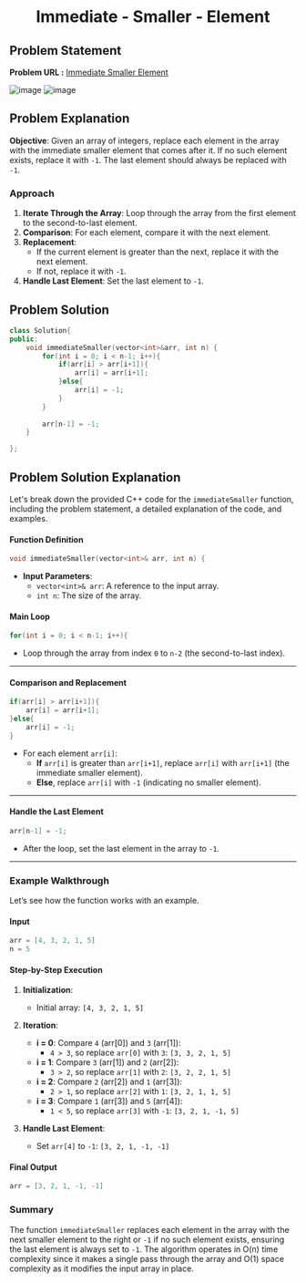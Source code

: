 <h1 align='center'>Immediate - Smaller - Element</h1>

## Problem Statement

**Problem URL :** [Immediate Smaller Element](https://www.geeksforgeeks.org/problems/immediate-smaller-element1142/1)

![image](https://github.com/user-attachments/assets/77a28c04-3b2b-4ed5-b237-e0a37223550b)
![image](https://github.com/user-attachments/assets/cca7b52e-8cfc-4ca9-b8fe-6e0efc3f9eec)

## Problem Explanation


**Objective**: Given an array of integers, replace each element in the array with the immediate smaller element that comes after it. If no such element exists, replace it with `-1`. The last element should always be replaced with `-1`.

### Approach

1. **Iterate Through the Array**: Loop through the array from the first element to the second-to-last element.
2. **Comparison**: For each element, compare it with the next element.
3. **Replacement**:
   - If the current element is greater than the next, replace it with the next element.
   - If not, replace it with `-1`.
4. **Handle Last Element**: Set the last element to `-1`.


## Problem Solution
```cpp
class Solution{
public:	
	void immediateSmaller(vector<int>&arr, int n) {
	    for(int i = 0; i < n-1; i++){
	        if(arr[i] > arr[i+1]){
	            arr[i] = arr[i+1];
	        }else{
	            arr[i] = -1;
	        }
	    }
	    
	    arr[n-1] = -1;
	}

};
```

## Problem Solution Explanation
Let's break down the provided C++ code for the `immediateSmaller` function, including the problem statement, a detailed explanation of the code, and examples.

#### Function Definition

```cpp
void immediateSmaller(vector<int>& arr, int n) {
```
- **Input Parameters**:
  - `vector<int>& arr`: A reference to the input array.
  - `int n`: The size of the array.

#### Main Loop

```cpp
for(int i = 0; i < n-1; i++){
```
- Loop through the array from index `0` to `n-2` (the second-to-last index).

---

#### Comparison and Replacement

```cpp
if(arr[i] > arr[i+1]){
    arr[i] = arr[i+1];
}else{
    arr[i] = -1;
}
```
- For each element `arr[i]`:
  - **If** `arr[i]` is greater than `arr[i+1]`, replace `arr[i]` with `arr[i+1]` (the immediate smaller element).
  - **Else**, replace `arr[i]` with `-1` (indicating no smaller element).

---

#### Handle the Last Element

```cpp
arr[n-1] = -1;
```
- After the loop, set the last element in the array to `-1`.

---

### Example Walkthrough

Let’s see how the function works with an example.

#### Input

```cpp
arr = [4, 3, 2, 1, 5]
n = 5
```

#### Step-by-Step Execution

1. **Initialization**:
   - Initial array: `[4, 3, 2, 1, 5]`

2. **Iteration**:
   - **i = 0**: Compare `4` (arr[0]) and `3` (arr[1]):
     - `4 > 3`, so replace `arr[0]` with `3`: `[3, 3, 2, 1, 5]`
   - **i = 1**: Compare `3` (arr[1]) and `2` (arr[2]):
     - `3 > 2`, so replace `arr[1]` with `2`: `[3, 2, 2, 1, 5]`
   - **i = 2**: Compare `2` (arr[2]) and `1` (arr[3]):
     - `2 > 1`, so replace `arr[2]` with `1`: `[3, 2, 1, 1, 5]`
   - **i = 3**: Compare `1` (arr[3]) and `5` (arr[4]):
     - `1 < 5`, so replace `arr[3]` with `-1`: `[3, 2, 1, -1, 5]`

3. **Handle Last Element**:
   - Set `arr[4]` to `-1`: `[3, 2, 1, -1, -1]`

#### Final Output

```cpp
arr = [3, 2, 1, -1, -1]
```

### Summary

The function `immediateSmaller` replaces each element in the array with the next smaller element to the right or `-1` if no such element exists, ensuring the last element is always set to `-1`. The algorithm operates in O(n) time complexity since it makes a single pass through the array and O(1) space complexity as it modifies the input array in place.
